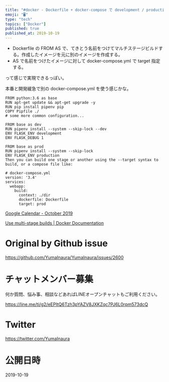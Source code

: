 ```yaml
---
title: "#docker - Dockerfile + docker-compose で development / production などの環境"
emoji: "🖥"
type: "tech"
topics: ["Docker"]
published: true
published_at: 2019-10-19
---
```


- Dockerfile の FROM AS で、てきとう名前をつけてマルチステージビルドする。作成したイメージを元に別のイメージを作成する。
- AS で名前をつけたイメージに対して docker-compose.yml で target 指定する。

って感じで実現できるっぽい。

本番と開発緩急で別の docker-compose.yml を使う感じかな。

```
FROM python:3.6 as base
RUN apt-get update && apt-get upgrade -y
RUN pip install pipenv pip
COPY Pipfile ./
# some more common configuration...

FROM base as dev
RUN pipenv install --system --skip-lock --dev
ENV FLASK_ENV development
ENV FLASK_DEBUG 1

FROM base as prod
RUN pipenv install --system --skip-lock
ENV FLASK_ENV production
Then you can build one stage or another using the --target syntax to build, or a compose file like:
```

```
# docker-compose.yml
version: '3.4'
services:
  webapp:
    build:
      context: ./dir
      dockerfile: Dockerfile
      target: prod
```

[Google Calendar - October 2019](https://calendar.google.com/calendar/r#main_7)

[Use multi-stage builds | Docker Documentation](https://docs.docker.com/develop/develop-images/multistage-build/)

# Original by Github issue

https://github.com/YumaInaura/YumaInaura/issues/2600








<!-- Update From Qiita API -->

# チャットメンバー募集


何か質問、悩み事、相談などあればLINEオープンチャットもご利用ください。

https://line.me/ti/g2/eEPltQ6Tzh3pYAZV8JXKZqc7PJ6L0rpm573dcQ





# Twitter


https://twitter.com/YumaInaura


<!-- Update From Qiita API -->



# 公開日時

2019-10-19
